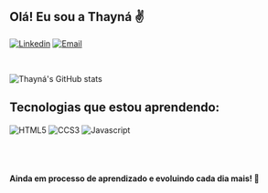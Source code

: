 ## Olá! Eu sou a Thayná ✌️

[![Linkedin](https://img.shields.io/badge/LinkedIn-0077B5?style=for-the-badge&logo=linkedin&logoColor=white)](https://www.linkedin.com/in/thaynaalvesc/)
[![Email](https://img.shields.io/badge/Gmail-D14836?style=for-the-badge&logo=gmail&logoColor=white)](mailto:thaynaalvesc@gmail.com)

<br>

![Thayná's GitHub stats](https://github-readme-stats.vercel.app/api?username=thaynaalvesc&show_icons=true&theme=dracula)


## Tecnologias que estou aprendendo:
<div style="inline_block"> 
  <img align="center" alt="HTML5" src="https://img.shields.io/badge/HTML5-E34F26?style=for-the-badge&logo=html5&logoColor=white"/> 
  <img align="center" alt="CCS3" src="https://img.shields.io/badge/CSS3-1572B6?style=for-the-badge&logo=css3&logoColor=white"/> 
  <img align="center" alt="Javascript" src="https://img.shields.io/badge/JavaScript-F7DF1E?style=for-the-badge&logo=javascript&logoColor=black"/>  
</div>

<br/></br>

#### Ainda em processo de aprendizado e evoluindo cada dia mais! 🚀
